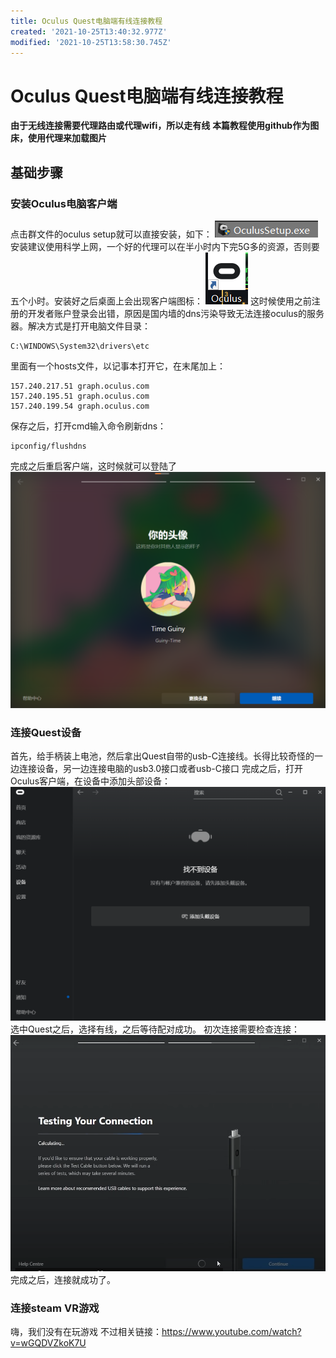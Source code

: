 ```yaml
---
title: Oculus Quest电脑端有线连接教程
created: '2021-10-25T13:40:32.977Z'
modified: '2021-10-25T13:58:30.745Z'
---
```


# Oculus Quest电脑端有线连接教程
**由于无线连接需要代理路由或代理wifi，所以走有线**
**本篇教程使用github作为图床，使用代理来加载图片**
## 基础步骤
### 安装Oculus电脑客户端
点击群文件的oculus setup就可以直接安装，如下：
<img src="https://raw.githubusercontent.com/Guiny-Time/PictureBed/main/20211025214452.png"/>
安装建议使用科学上网，一个好的代理可以在半小时内下完5G多的资源，否则要五个小时。安装好之后桌面上会出现客户端图标：
<img src="https://raw.githubusercontent.com/Guiny-Time/PictureBed/main/20211025214715.png"/>
这时候使用之前注册的开发者账户登录会出错，原因是国内墙的dns污染导致无法连接oculus的服务器。解决方式是打开电脑文件目录：
```
C:\WINDOWS\System32\drivers\etc
```
里面有一个hosts文件，以记事本打开它，在末尾加上：
```
157.240.217.51 graph.oculus.com
157.240.195.51 graph.oculus.com
157.240.199.54 graph.oculus.com
```
保存之后，打开cmd输入命令刷新dns：
```
ipconfig/flushdns
```
完成之后重启客户端，这时候就可以登陆了
<img src="https://raw.githubusercontent.com/Guiny-Time/PictureBed/main/U7%25IF51%7ECX75%7BD%7BE%25E8OQN7.png"/>

### 连接Quest设备
首先，给手柄装上电池，然后拿出Quest自带的usb-C连接线。长得比较奇怪的一边连接设备，另一边连接电脑的usb3.0接口或者usb-C接口
完成之后，打开Oculus客户端，在设备中添加头部设备：
<img src="https://raw.githubusercontent.com/Guiny-Time/PictureBed/main/20211025215441.png"/>
选中Quest之后，选择有线，之后等待配对成功。
初次连接需要检查连接：
<img src="https://raw.githubusercontent.com/Guiny-Time/PictureBed/main/20211025215641.png"/>
完成之后，连接就成功了。

### 连接steam VR游戏
嗨，我们没有在玩游戏
不过相关链接：https://www.youtube.com/watch?v=wGQDVZkoK7U
